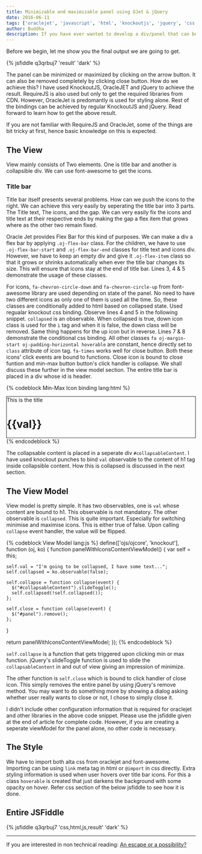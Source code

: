 ```yaml
---
title: Minimizable and maximizable panel using OJet & jQuery
date: 2016-06-11
tags: ['oraclejet', 'javascript', 'html', 'knockoutjs', 'jquery', 'css']
author: Buddha
description: If you have ever wanted to develop a div/panel that can be minimized or maximized and close by clicking on respective icons, this article shows you how to do it.
---
```

Before we begin, let me show you the final output we are going to get.

{% jsfiddle q3qrbuj7 'result' 'dark' %}

The panel can be minimized or maximized by clicking on the arrow button. It can also be removed completely by clicking close button. How do we achieve this? I have used KnockoutJS, OracleJET and jQuery to achieve the result. RequireJS is also used but only to get the required libraries from CDN. However, OracleJet is predomantly is used for styling alone. Rest of the bindings can be achieved by regular KnockoutJS and jQuery. Read forward to learn how to get the above result.
 <!-- more -->
If you are not familiar with RequireJS and OracleJet, some of the things are bit tricky at first, hence basic knowledge on this is expected.
## The View
View mainly consists of Two elements. One is title bar and another is collapsible div. We can use font-awesome to get the icons.
### Title bar
Title bar itself presents several problems. How can we push the icons to the right. We can achieve this very easily by seperating the title bar into 3 parts. The Title text, The icons, and the gap. We can very easily fix the icons and title text at their respective ends by making the gap a flex item that grows where as the other two remain fixed.

Oracle Jet provides Flex Bar for this kind of purposes. We can make a div a flex bar by applying `.oj-flex-bar` class. For the children, we have to use `.oj-flex-bar-start` and `.oj-flex-bar-end` classes for title text and icons div. However, we have to keep an empty div and give it `.oj-flex-item` class so that it grows or shrinks automatically when ever the title bar changes its size. This will ensure that icons stay at the end of title bar. Lines 3, 4 & 5 demonstrate the usage of these classes.

For icons, `fa-chevron-circle-down` and `fa-chevron-circle-up` from font-awesome library are used depending on state of the panel. No need to have two different icons as only one of them is used all the time. So, these classes are conditionally added to html based on collapsed state. Used regualar knockout css binding. Observe lines 4 and 5 in the following snippet. `collapsed` is an observable. When collapsed is true, down icon class is used for the `i` tag and when it is false, the down class will be removed. Same thing happens for the up icon but in reverse. Lines 7 & 8 demonstrate the conditional css binding. All other classes `fa oj-margin-start oj-padding-horizontal hoverable` are constant, hence directly set to `class` attribute of icon tag. `fa-times` works well for close button. Both these icons' click events are bound to functions. Close icon is bound to close funtion and min-max button button's click handler is collapse. We shall discuss these further in the view model section. The entire title bar is placed in a div whose id is header.

{% codeblock Min-Max Icon binding lang:html %}
<div id="panel" class="oj-margin" style="border: 1px solid">
  <div id="header" class="oj-flex oj-panel oj-flex-bar">
    <div class="oj-flex-start" >This is the title</div>
    <div class="oj-flex-item"></div>
    <div class="oj-flex-end oj-panel-alt1 oj-margin-start">
      <i id="min-max-icon" class="fa oj-margin-start oj-padding-horizontal hoverable"
          data-bind="click: collapse,
                     css: {'fa-chevron-circle-down': collapsed(),
                           'fa-chevron-circle-up':  !collapsed()}"></i>
      <i class="fa fa-close oj-padding-horizontal hoverable" data-bind="click: close"></i>
    </div>
  </div>
  <div id="collapsableContent" style="width: 300px;">
    <h1>{{val}}</h1>
  </div>
</div>
{% endcodeblock %}

The collapsable content is placed in a seperate div `#collapsableContent`. I have used knockout punches to bind `val` observable to the content of h1 tag inside collapsible content. How this is collapsed is discussed in the next section.

## The View Model

View model is pretty simple. It has two observables, one is `val` whose content are bound to h1. This observable is not mandatory. The other observable is `collapsed`. This is quite important. Especially for switching minimise and maximise icons. This is either true of false. Upon calling `collapse` event handler, the value will be flipped.


{% codeblock View Model lang:js %}
define(['ojs/ojcore', 'knockout'], function (oj, ko) {
  function panelWithIconsContentViewModel() {
    var self = this;

    self.val = "I'm going to be collapsed, I have some text...";
    self.collapsed = ko.observable(false);

    self.collapse = function collapse(event) {
      $("#collapsableContent").slideToggle();
      self.collapsed(!self.collapsed());
    };

    self.close = function collapse(event) {
      $("#panel").remove();
    };
  }

  return panelWithIconsContentViewModel;
});
{% endcodeblock %}


`self.collapse` is a function that gets triggered upon clicking min or max function. jQuery's slideToggle function is used to slide the `collapsableContent` in and out of view giving an impression of minimize.

The other function is `self.close` which is bound to click handler of close icon. This simply removes the entire panel by using jQuery's remove method. You may want to do something more by showing a dialog asking whether user really wants to close or not, I chose to simply close it.

I didn't include other configuration information that is required for oraclejet and other libraries in the above code snippet. Please use the jsfiddle given at the end of article for complete code. However, if you are creating a seperate viewModel for the panel alone, no other code is necessary.

## The Style
We have to import both alta css from oraclejet and font-awesome. Importing can be using `link` meta tag in html or `@import` in css directly. Extra styling information is used when user hovers over title bar icons. For this a class `hoverable` is created that just darkens the background with some opacity on hover. Refer css section of the below jsfiddle to see how it is done.

## Entire JSFiddle
{% jsfiddle q3qrbuj7   'css,html,js,result' 'dark' %}

----

If you are interested in non technical reading: [An escape or a possibility?](https://unfurledpages.wordpress.com/2016/06/01/an-escape-or-a-possibilty/)
